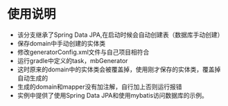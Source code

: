 # 使用说明
- 该分支继承了Spring Data JPA,在启动时候会自动创建表（数据库手动创建）
- 保存domain中手动创建的实体类
- 修改generatorConfig.xml文件与自己项目相符合
- 运行gradle中定义的task，mbGenerator
- 这时原来的domain中的实体类会被覆盖掉，使用刚才保存的实体类，覆盖掉自动生成的
- 生成的domain和mapper没有加注解，自行加上否则运行报错
- 实例中提供了使用Spring Data JPA和使用mybatis访问数据库的示例。